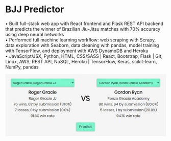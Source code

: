 # BJJ Predictor

• Built full-stack web app with React frontend and Flask REST API backend that predicts the winner of Brazilian Jiu-Jitsu
matches with 70% accuracy using deep neural networks  
• Performed full machine learning workflow: web scraping with Scrapy, data exploration with Seaborn, data cleaning
with pandas, model training with TensorFlow, and deployment with AWS DynamoDB and Heroku  
• JavaScript/JSX, Python, HTML, CSS/SASS | React, Bootstrap, Flask | Git, Linux, AWS, REST API, NoSQL, Heroku | TensorFlow, Keras, scikit-learn, NumPy, pandas  

![Image of app](https://raw.githubusercontent.com/ryantran2165/ryantran2165.github.io/source/src/assets/images/bjj_predictor.jpg)
